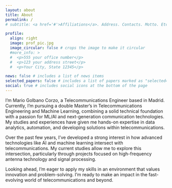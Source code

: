 ```yaml
---
layout: about
title: About
permalink: /
# subtitle: <a href='#'>Affiliations</a>. Address. Contacts. Motto. Etc.

profile:
  align: right
  image: prof_pic.jpg
  image_circular: false # crops the image to make it circular
  #more_info: >
  #  <p>555 your office number</p>
  #  <p>123 your address street</p>
  #  <p>Your City, State 12345</p>

news: false # includes a list of news items
selected_papers: false # includes a list of papers marked as "selected={true}"
social: true # includes social icons at the bottom of the page
---
```


I’m Mario Golbano Corzo, a Telecommunications Engineer based in Madrid. Currently, I’m pursuing a double Master’s in Telecommunications Engineering and Machine Learning, combining a solid technical foundation with a passion for ML/AI and next-generation communication technologies. My studies and experiences have given me hands-on expertise in data analytics, automation, and developing solutions within telecommunications.

Over the past few years, I’ve developed a strong interest in how advanced technologies like AI and machine learning intersect with telecommunications. My current studies allow me to explore this intersection, particularly through projects focused on high-frequency antenna technology and signal processing.

Looking ahead, I’m eager to apply my skills in an environment that values innovation and problem-solving. I’m ready to make an impact in the fast-evolving world of telecommunications and beyond.